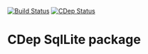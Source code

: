 [![Build Status](https://travis-ci.org/jomof/sqlite.svg?branch=master)](https://travis-ci.org/jomof/sqlite)
[![CDep Status](https://cdep-io.github.io/com.github.jomof/sqlite/latest/latest.svg)](https://github.com/jomof/sqlite/releases/latest)

# CDep SqlLite package




